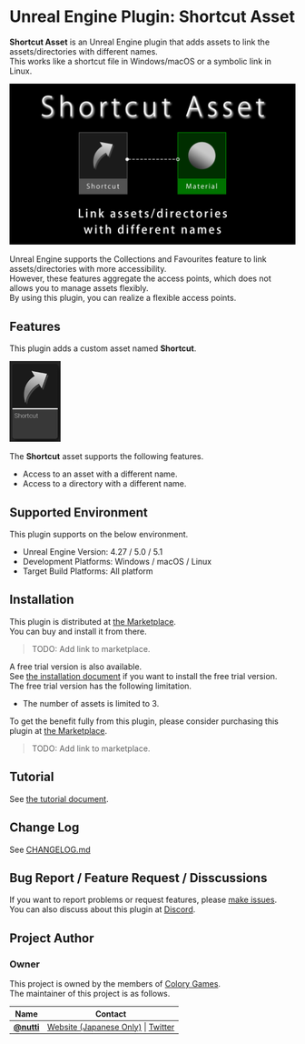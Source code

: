 # Unreal Engine Plugin: Shortcut Asset

**Shortcut Asset** is an Unreal Engine plugin that adds assets to link the assets/directories with different names.  
This works like a shortcut file in Windows/macOS or a symbolic link in Linux.

![Shortcut Asset Thumbnail](docs/images/shortcut_asset_thumbnail.png)

Unreal Engine supports the Collections and Favourites feature to link assets/directories with more accessibility.  
However, these features aggregate the access points, which does not allows you to manage assets flexibly.  
By using this plugin, you can realize a flexible access points.

## Features

This plugin adds a custom asset named **Shortcut**.

![Shortcut Asset File](docs/images/shortcut_asset_file.png)

The **Shortcut** asset supports the following features.

* Access to an asset with a different name.
* Access to a directory with a different name.

## Supported Environment

This plugin supports on the below environment.

* Unreal Engine Version: 4.27 / 5.0 / 5.1
* Development Platforms: Windows / macOS / Linux
* Target Build Platforms: All platform

## Installation

This plugin is distributed at [the Marketplace]().  
You can buy and install it from there.

> TODO: Add link to marketplace.

A free trial version is also available.  
See [the installation document](docs/installation.md) if you want to install the free trial version.  
The free trial version has the following limitation.

* The number of assets is limited to 3.

To get the benefit fully from this plugin, please consider purchasing this plugin at [the Marketplace]().

> TODO: Add link to marketplace.

## Tutorial

See [the tutorial document](docs/tutorial.md).

## Change Log

See [CHANGELOG.md](CHANGELOG.md)

## Bug Report / Feature Request / Disscussions

If you want to report problems or request features, please [make issues](https://github.com/colory-games/UEPlugin-ShortcutAsset/issues).  
You can also discuss about this plugin at [Discord](https://discord.gg/F9cRxfAuJd).

## Project Author

### Owner

This project is owned by the members of [Colory Games](https://colory-games.net/).  
The maintainer of this project is as follows.

|Name|Contact|
|---|---|
|[**@nutti**](https://github.com/nutti)|[Website (Japanese Only)](https://colorful-pico.net/) \| [Twitter](https://twitter.com/nutti__)|
